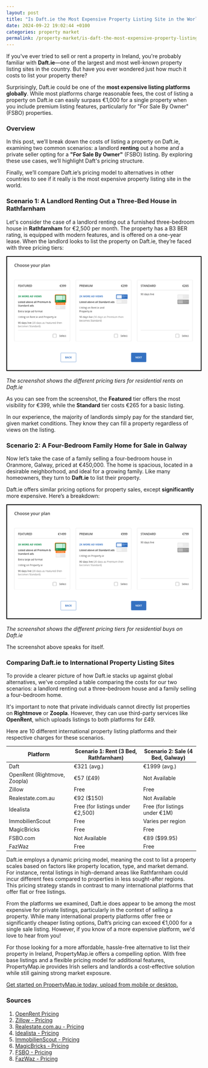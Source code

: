 ```yaml
---
layout: post  
title: "Is Daft.ie the Most Expensive Property Listing Site in the World?"  
date: 2024-09-22 19:02:44 +0100  
categories: property market
permalink: /property-market/is-daft-the-most-expensive-property-listing-portal
---
```


If you've ever tried to sell or rent a property in Ireland, you're probably familiar with **Daft.ie**—one of the largest and most well-known property listing sites in the country. But have you ever wondered just how much it costs to list your property there?

Surprisingly, Daft.ie could be one of the **most expensive listing platforms globally**. While most platforms charge reasonable fees, the cost of listing a property on Daft.ie can easily surpass €1,000 for a single property when you include premium listing features, particularly for "For Sale By Owner" (FSBO) properties. 

### Overview

In this post, we’ll break down the costs of listing a property on Daft.ie, examining two common scenarios: a landlord **renting** out a home and a private seller opting for a **"For Sale By Owner"** (FSBO) listing. By exploring these use cases, we’ll highlight Daft's pricing structure. 

Finally, we’ll compare Daft.ie’s pricing model to alternatives in other countries to see if it really is the most expensive property listing site in the world.

### Scenario 1: A Landlord Renting Out a Three-Bed House in Rathfarnham

Let's consider the case of a landlord renting out a furnished three-bedroom house in **Rathfarnham** for €2,500 per month. The property has a B3 BER rating, is equipped with modern features, and is offered on a one-year lease. When the landlord looks to list the property on Daft.ie, they’re faced with three pricing tiers:

<img src="/assets/content/daft-rental-screenshot.png" alt="Daft.ie Rental Pricing Options" style="border: 2px solid #000; padding: 5px; max-width: 100%;">

_The screenshot shows the different pricing tiers for residential rents on Daft.ie_

As you can see from the screenshot, the **Featured** tier offers the most visibility for €399, while the **Standard** tier costs €265 for a basic listing.

  
In our experience, the majority of landlords simply pay for the standard tier, given market conditions. They know they can fill a property regardless of views on the listing. 

### Scenario 2: A Four-Bedroom Family Home for Sale in Galway

Now let’s take the case of a family selling a four-bedroom house in Oranmore, Galway, priced at €450,000. The home is spacious, located in a desirable neighborhood, and ideal for a growing family. Like many homeowners, they turn to **Daft.ie** to list their property.

Daft.ie offers similar pricing options for property sales, except **significantly** more expensive. Here’s a breakdown:

<img src="/assets/content/daft-buy-screenshot.png" alt="Daft.ie Buy Pricing Options" style="border: 2px solid #000; padding: 5px; max-width: 100%;">

_The screenshot shows the different pricing tiers for residential buys on Daft.ie_

The screenshot above speaks for itself.

### Comparing Daft.ie to International Property Listing Sites

To provide a clearer picture of how Daft.ie stacks up against global alternatives, we've compiled a table comparing the costs for our two scenarios: a landlord renting out a three-bedroom house and a family selling a four-bedroom home. 

It's important to note that private individuals cannot directly list properties on **Rightmove** or **Zoopla**. However, they can use third-party services like **OpenRent**, which uploads listings to both platforms for £49.

Here are 10 different international property listing platforms and their respective charges for these scenarios.

| Platform         | Scenario 1: Rent (3 Bed, Rathfarnham) | Scenario 2: Sale (4 Bed, Galway) |
|------------------|---------------------------------------|----------------------------------|
| Daft             | €321 (avg.)                           | €1999 (avg.)                     |
| OpenRent (Rightmove, Zoopla) | €57 (£49)                 | Not Available                    |
| Zillow           | Free                                  | Free                             |
| Realestate.com.au| €92 ($150)                            | Not Available                    |
| Idealista        | Free (for listings under €2,500)      | Free (for listings under €1M)    |
| ImmobilienScout  | Free                                  | Varies per region                |
| MagicBricks      | Free                                  | Free                             |
| FSBO.com         | Not Available                         | €89 ($99.95)                     |
| FazWaz           | Free                                  | Free                             |

Daft.ie employs a dynamic pricing model, meaning the cost to list a property scales based on factors like property location, type, and market demand. For instance, rental listings in high-demand areas like Rathfarnham could incur different fees compared to properties in less sought-after regions. This pricing strategy stands in contrast to many international platforms that offer flat or free listings.

From the platforms we examined, Daft.ie does appear to be among the most expensive for private listings, particularly in the context of selling a property. While many international property platforms offer free or significantly cheaper listing options, Daft’s pricing can exceed €1,000 for a single sale listing. However, if you know of a more expensive platform, we'd love to hear from you!

For those looking for a more affordable, hassle-free alternative to list their property in Ireland, PropertyMap.ie offers a compelling option. With free base listings and a flexible pricing model for additional features, PropertyMap.ie provides Irish sellers and landlords a cost-effective solution while still gaining strong market exposure.

[Get started on PropertyMap.ie today, upload from mobile or desktop.](https://propertymap.ie)

### Sources

1. [OpenRent Pricing](https://www.openrent.co.uk/landlords-advertise-property-for-rent-on-rightmove-and-zoopla)
2. [Zillow - Pricing](https://www.zillow.com/for-sale-by-owner/)
3. [Realestate.com.au - Pricing](https://help.realestate.com.au/hc/en-us/articles/115002332523-Advertise-with-us#h_01FFM0A2H5BRR2945JR2J3WBQ6)
4. [Idealista - Pricing](https://www.idealista.com/ayuda/articulos/pricing-and-payment-policy-for-privates/?lang=en)
5. [ImmobilienScout - Pricing](https://www.immobilienscout24.de/wissen/vermieten/anzeige-aufgeben.html)
6. [MagicBricks - Pricing](https://post.magicbricks.com/)
7. [FSBO - Pricing](https://www.99.co)
8. [FazWaz - Pricing](https://www.fazwaz.com.br/en/list-with-us)
